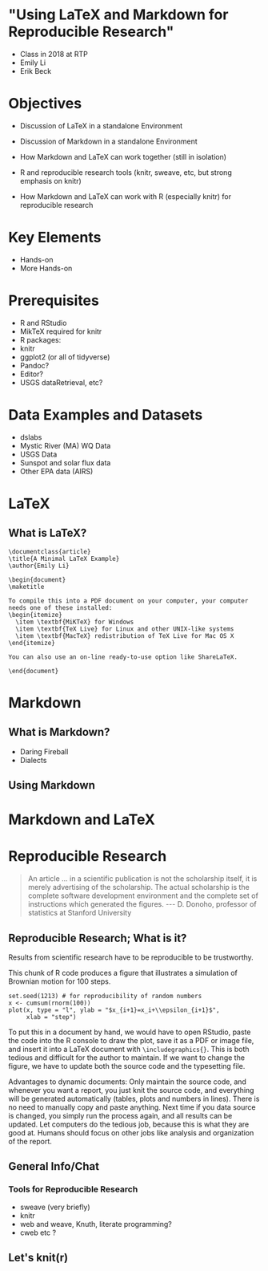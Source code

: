 # "Using LaTeX and Markdown for Reproducible Research" #
* Class in 2018 at RTP
* Emily Li
* Erik Beck

# Objectives #

* Discussion of LaTeX in a standalone Environment
* Discussion of Markdown in a standalone Environment
* How Markdown and LaTeX can work together (still in isolation)

* R and reproducible research tools (knitr, sweave, etc, but strong
  emphasis on knitr)

* How Markdown and LaTeX can work with R (especially knitr) for
  reproducible research

# Key Elements #

* Hands-on
* More Hands-on

# Prerequisites #

* R and RStudio
* MikTeX required for knitr
* R packages:
* knitr
* ggplot2 (or all of tidyverse)
* Pandoc?
* Editor?
* USGS dataRetrieval, etc?


# Data Examples and Datasets #
* dslabs
* Mystic River (MA) WQ Data
* USGS Data
* Sunspot and solar flux data
* Other EPA data (AIRS)


# LaTeX #

## What is LaTeX? ##

```
\documentclass{article}
\title{A Minimal LaTeX Example}
\author{Emily Li}

\begin{document}
\maketitle

To compile this into a PDF document on your computer, your computer needs one of these installed:
\begin{itemize}
  \item \textbf{MiKTeX} for Windows
  \item \textbf{TeX Live} for Linux and other UNIX-like systems
  \item \textbf{MacTeX} redistribution of TeX Live for Mac OS X
\end{itemize}

You can also use an on-line ready-to-use option like ShareLaTeX.

\end{document}
```

# Markdown #

## What is Markdown? ##
* Daring Fireball
* Dialects

## Using Markdown ##

# Markdown and LaTeX #


# Reproducible Research #
> An article ... in a scientific publication is not the scholarship itself, it is merely advertising of the scholarship. The actual scholarship is the complete software development environment and the complete set of instructions which generated the figures. --- D. Donoho, professor of statistics at Stanford University

## Reproducible Research; What is it? ##

Results from scientific research have to be reproducible to be trustworthy.

This chunk of R code produces a figure that illustrates a simulation of Brownian motion for 100 steps.

```{r Brownian motion}
set.seed(1213) # for reproducibility of random numbers
x <- cumsum(rnorm(100))
plot(x, type = "l", ylab = "$x_{i+1}=x_i+\\epsilon_{i+1}$",
     xlab = "step")
```

To put this in a document by hand, we would have to open RStudio, paste the code into the R console to draw the plot, save it as a PDF or image file, and insert it into a LaTeX document with `\includegraphics{}`. This is both tedious and difficult for the author to maintain. If we want to change the figure, we have to update both the source code and the typesetting file.

Advantages to dynamic documents: Only maintain the source code, and whenever you want a report, you just knit the source code, and everything will be generated automatically (tables, plots and numbers in lines). There is no need to manually copy and paste anything. Next time if you data source is changed, you simply run the process again, and all results can be updated. Let computers do the tedious job, because this is what they are good at. Humans should focus on other jobs like analysis and organization of the report.

## General Info/Chat ##

### Tools for Reproducible Research ###
* sweave (very briefly)
* knitr
* web and weave, Knuth, literate programming?
* cweb etc ?

## Let's knit(r) ##

